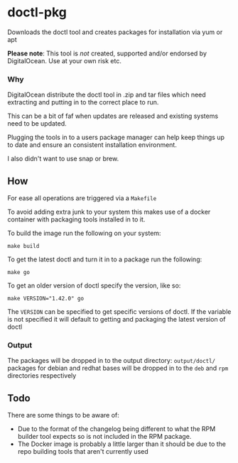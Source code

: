 # doctl-pkg

Downloads the doctl tool and creates packages for installation via yum or apt

**Please note**: This tool is _not_ created, supported and/or endorsed by DigitalOcean. Use at your own risk etc. 


### Why

DigitalOcean distribute the doctl tool in .zip and tar files which need extracting and
putting in to the correct place to run.

This can be a bit of faf when updates are released and existing systems need
to be updated.

Plugging the tools in to a users package manager can help keep things up to
date and ensure an consistent installation environment.

I also didn't want to use snap or brew.


## How

For ease all operations are triggered via a `Makefile`

To avoid adding extra junk to your system this makes use of a docker container with packaging tools installed in to it.

To build the image run the following on your system:

```shell
make build
```

To get the latest doctl and turn it in to a package run the following:

```shell
make go
```

To get an older version of doctl specify the version, like so:

```shell
make VERSION="1.42.0" go
```

The `VERSION` can be specified to get specific versions of doctl.
If the variable is not specified it will default to getting and packaging the latest version of doctl


### Output

The packages will be dropped in to the output directory: `output/doctl/`
packages for debian and redhat bases will be dropped in to the `deb` and `rpm`
directories respectively


## Todo

There are some things to be aware of:

* Due to the format of the changelog being different to what the RPM builder
  tool expects so is not included in the RPM package.
* The Docker image is probably a little larger than it should be due to the
  repo building tools that aren't currently used

